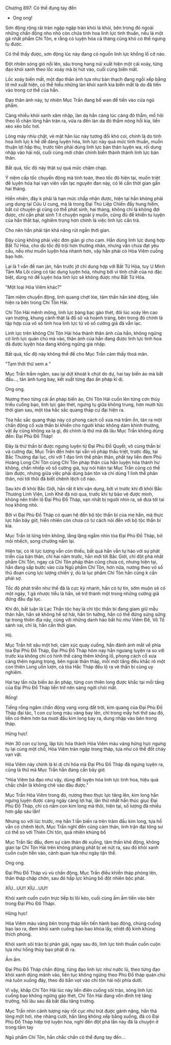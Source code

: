 




Chương 897: Có thể đụng tay đến


- Ong ong!

Sơn động rộng rãi tràn ngập ngập tràn khói là khói, bên trong đó ngoài những chấn động nho nhỏ còn chứa tinh hoa linh lực tinh thuần, nếu là một gã nhất phẩm Chí Tôn, e rằng có luyện hóa cả tháng cũng khó có thể ngưng tụ được.

Có thể thấy được, sơn động lúc này đang có nguồn linh lực khổng lồ cỡ nào.

Đột nhiên sóng gió nổi lên, sâu trong hang núi xuất hiện một cái xoáy, từng đạo khói xanh theo lốc xoáy mà bị hút vào, cuối cùng biến mất.

Lốc xoáy biến mất, một đạo thân ảnh tựa như bàn thạch đang ngồi xếp bằng lờ mờ xuất hiện, có thể hiểu những làn khói xanh kia biến mất là do đã tiến vào trong cơ thể của hắn.

Đạo thân ảnh này, tự nhiên Mục Trần đang bế wan để tiến vào cửa ngũ phẩm.

Càng nhiều khói xanh xâm nhập, làn da hắn càng lúc càng đỏ thẫm, mồ hôi theo lỗ chân lông hắn tràn ra, vừa ra đến làn da đỏ thẩm nóng hổi kia, liền xèo xèo bốc hơi.

Lông mày nhíu chặt, vẻ mặt hắn lúc này tương đối khó coi, chính là do tinh hoa linh lực k hề dễ dàng luyện hóa, linh lực này quá mức tinh thuần, muốn thuận lợi hấp thu, trước tiên phải dùng linh lực bản thân luyện wa, rồi dung nhập vào hải nội, cuối cùng mới chân chính biến thành thành linh lực bản thân.

Bất quá, tốc độ này thật sự quá mức chậm chạp.

Ý niệm cấp tốc chuyển động mà tính toán, theo tốc độ hiện tại, muốn triệt để luyện hóa hai vạn viên vẫn lạc nguyên đan này, có lẽ cần thời gian gần hai tháng.

Hiển nhiên, đây k phải là hạn mức chấp nhận được, hiện tại hắn không phải ung dung tại Cửu U cung, mà là trong Đại Thú Liệp Chiến đầy hung hiểm, bất cứ chuyện gì cũng có thể phát sinh, hai tháng, không chỉ là không đợi được, chỉ cần phát sinh 1 ít chuyện ngoài ý muốn, cũng đủ để khiến tu luyện của hắn thất bại, nghiêm trọng hơn chính là việc linh lực cắn trả.

Cho nên hắn phải tận khả năng rút ngắn thời gian.

Đây cũng không phải việc đơn giản gì cho cam. Hắn dùng linh lực dung hợp Bất Tử Hỏa, cho dù tốc độ trội hơn thường nhân, nhưng vẫn chưa đạt yêu cầu, nếu như muốn luyện hóa nhanh hơn, vậy hắn phải có Hỏa Viêm cuồng bạo hơn.

Lại là 1 vấn đề nan jản, hắn trước jờ chỉ dung hợp với Bất Tử Hỏa, tuy U Minh Tâm Ma Lôi cũng có tác dụng luyện hóa, nhưng bởi vì tính chất của nó đặc biệt, dùng nó để luyện hóa linh lực sẽ không được như Bất Tử Hỏa.

"Một loại Hỏa Viêm khác?"

Tâm niệm chuyển động, linh quang chợt lóe, tâm thần hắn khẽ động, liền hiện ra bên trong Chí Tôn Hải.

Chí Tôn Hải mênh mông, linh lực bàng bạc gào thét, đôi lúc xoáy lên cao vạn trượng, khung cảnh thật là đồ sộ và hoành tráng, bên trong đó chính là tập hợp của vô số tinh hoa linh lực từ vô số cường giả đã vẫn lạc.

Linh lực trên không Chí Tôn Hải hóa thành thân ảnh của hắn, không ngừng có linh lực quán chú mà vào, thân ảnh của hắn đang được linh lực tinh hoa đã được luyện hóa đang không ngừng gia nhập.

Bất quá, tốc độ này không thể để cho Mục Trần cảm thấy thoả mãn.

"Tạm thời thử xem a "

Mục Trần trầm ngâm, sau lại dứt khoát k chút do dự, hai tay biến ảo mà bắt đầu..., tàn ảnh tung bay, kết xuất từng đạo ấn pháp kì dị.

Ong ong.

Nương theo từng cái ấn pháp biến ảo, Chí Tôn Hải cuốn lên từng cơn thủy triều cuồng bạo, linh lực gào thét, ngưng tụ giữa không trung, hơn mười tức thời gian sau, một tòa hắc sắc quang tháp cự đại hiện ra.

Tòa hắc sắc quang tháp này có phong cách cổ xưa mà trầm ổn, tản ra một chấn động cổ xưa thần bí khiến cho người khác không dám khinh thường, vật ấy cũng không xa lạ gì, đó chính là thứ mà đã lâu Mục Trần không dùng đến: Đại Phù Đồ Tháp!

Đây là thứ thần bí được ngưng luyện từ Đại Phù Đồ Quyết, vô cùng thần bí và cường đại, Mục Trần đến hiện tại vẫn vô pháp thấu triệt, trước đây, tại Bắc Thương đại lục, chỉ với 1 đạo linh thể phân thân, phất tay liền đem Phủ Hoàng Long Chí Tôn cùng Chí Tôn pháp thân của hắn luyện hóa thành hư không, chấn nhiếp vô số cường giả, tuy nói hiện tại Mục Trần cũng có thể làm được, nhưng giữa việc phải dùng bản tôn và chỉ dùng 1 linh thể phân thân, nói tới thôi đã biết chênh lệch cỡ nào.

Sau khi đi khỏi Bắc Giới, hắn rất ít khi vận dụng, bởi vì trước khi đi khỏi Bắc Thương Linh Viện, Linh Khê đã nói qua, trước khi tự bảo vệ được mình, không nên triển lộ Đại Phù Đồ Tháp, vạn nhất bị người nhìn ra, sẽ đưa tới tai hoạ không nhỏ.

Bởi vì Đại Phù Đồ Tháp có quan hệ đến bộ tộc thần bí của mẹ hắn, mà thực lực hắn bây giờ, hiển nhiên còn chưa có tư cách nói đến với bộ tộc thần bí kia.

Mục Trần lơ lửng trên không, lẳng lặng ngắm nhìn tòa Đại Phù Đồ Tháp, bờ môi nhếch, song chưởng nắm lại.

Hiện tại, có lẽ lực lượng vẫn còn thiếu, bất quá hắn vẫn tự hào với sự phát triển của bản thân, chỉ hai năm trước, hắn mới tới Bắc Giới, chỉ đột phá nhất phẩm Chí Tôn, ngay cả Chí Tôn pháp thân cũng chưa có, nhưng hiện tại, hắn đang sắp bước vào cửa Ngũ phẩm Chí Tôn, hơn nữa, nương theo vô số thủ đoạn cùng lực lượng chiến ý, dù là lục phẩm Chí Tôn hắn cũng k cần phải sợ.

Tốc độ phát triển như thế đã là cực kỳ nhanh, hắn có tự tin, sớm muộn sẽ có một ngày, 1 gã nhược tiểu là hắn, sẽ trở thành một trong những cường giả đứng đầu đại lục.

Khi đó, bất luận là Lạc Thần tộc hay là chi tộc thần bí đang giam giữ mẫu thân hắn, hắn sẽ không hề sợ hãi, hắn tin tưởng, hắn có thể đứng sừng sững tại trong thiên địa này, cùng với những danh hào bất hủ như Viêm Đế, Võ Tổ sánh vai, chỉ là, hắn cần thời gian.

Hô.

Mục Trần hít sâu một hơi, cảm xúc quay cuồng, hắn đánh ánh mắt về phía tòa Đại Phù Đồ Tháp, Đại Phù Đồ Tháp hôm nay hắn ngưang luyện ra so với trước kia không chỉ có hình thể càng thêm khổng lồ, phong cách cổ xưa càng thêm ngưng trọng, bên ngoài thân tháp, mỗi một tầng đều khắc rõ một con thiên Long uốn lượn, cả tòa Hắc Tháp đều lộ ra vẻ thần bí cùng uy nghiêm.

Hai tay lần nữa biến ảo ấn pháp, từng con thiên long được khắc tại mỗi tầng của Đại Phù Đồ Tháp liền trở nên sáng ngời chói mắt.

Rống!

Tiếng rồng ngâm chấn động vang vọng đất trời, kim quang của Đại Phù Đồ Tháp đại tác, 1 con cự long màu vàng bay lên, chỉ trong mấy hơi thở sau đó, liền có thêm hơn ba mươi đầu kim long bay ra, dung nhập vào bên trong tháp.

Hừng hực!

Hơn 30 con cự long, lập tức hóa thành Hỏa Viêm màu vàng hừng hực ngưng tụ lại cùng một chỗ, Hỏa Viêm tràn ngập trong tháp, tựa như có thể đốt cháy vạn vật.

Hỏa Viêm này chính là kì dị chi hỏa mà Đại Phù Đồ Tháp đã ngưng luyện ra, cũng là thứ mà Mục Trần hắn đang cần bây giờ.

"Hỏa Viêm bá đạo như vậy, dùng để luyện hóa linh lực tinh hoa, hiệu quả chắc chắn là không chê vào đâu được."

Mục Trần Hỏa Viêm trong đó, nương theo thực lực tăng lên, kim long hắn ngưng luyện được càng ngày càng lợi hại, lần thứ nhất hắn thúc giục Đại Phù Đồ Tháp, chỉ có năm con kim long mà thôi, hiện tại, số lượng đã nhiều hơn gấp sáu lần!

Nhưng so với lúc trước, mẹ hắn 1 lần biến ra trên trăm đầu kim long, tựa hồ vẫn có chênh lệch, Mục Trần nghĩ đến cũng cảm thán, linh trận đại tông sư có thể so với Thiên Chí tôn, quả nhiên khủng bố

Mục Trần lắc đầu, đem sự cảm thán đè xuống, tâm thần khẽ động, không gian tại Chí Tôn Hải trên không phảng phất bị xé nứt ra, sau đó khói xanh cuồn cuộn tiến vào, cảnh quan tựa như ngày tận thế.

Ong ong.

Đại Phù Đồ Tháp vù vù chấn động, Mục Trần điều khiển tháp phóng lên, thân tháp chập chờn, sau đó hấp lực khủng bố đột nhiên bộc phát.

XÍU...UU!! XÍU...UU!!

Khói xanh cuồn cuộn trực tiếp bị lôi kéo, cuối cùng ầm ầm tiến vào bên trong Đại Phù Đồ Thápi.

Hừng hực!

Hỏa Viêm màu vàng bên trong tháp liền tiến hành bạo động, chúng cuồng bạo lao ra, đem khói xanh cuồng bạo bao khỏa lấy, nhiệt độ kinh khủng thích phóng.

Khói xanh sôi trào bị phân giải, ngay sau đó, linh lực tinh thuần cuồn cuộn tựa như hồng thủy bạo phát đi ra.

Ầm ầm.

Đại Phù Đồ Tháp chấn động, từng đạo linh lực như nước lũ, theo từng đạo khói xanh dũng mãnh vào, liên tục không ngừng theo Phù Đồ tháp quán chú mà tuôn xuống đáy, theo đó bắn vọt vào chí tôn hải nội phía dưới.

Vì vậy, khắp Chí Tôn Hải lúc này liền điên cuồng sôi trào, sóng linh lực cuồng bạo không ngừng gào thét, Chí Tôn Hải đang vốn đình trệ tăng trưởng, hồi lâu sau đã bắt đầu tăng trưởng.

Mục Trần nhìn cảnh tượng này rốt cục như trút được gánh nặng, hắn thả lỏng một hơi, nhẹ nhàng cười, hắn lăng không xếp bằng xuống, đã có Đại Phù Đồ Tháp hiệp trợ luyện hóa, nghĩ đến đột phá lần này đã là chuyện ở trong tầm tay

Ngũ phẩm Chí Tôn, hắn chắc chắn có thể đụng tay đến...




